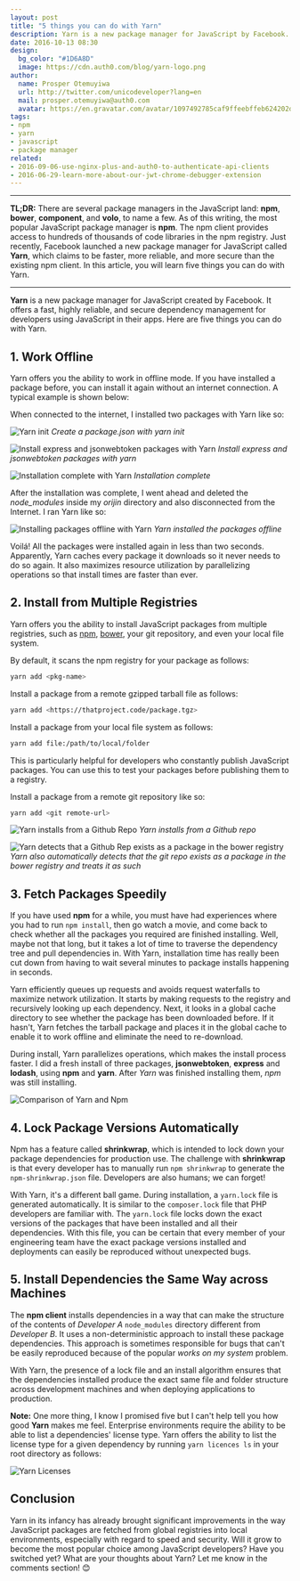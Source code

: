 ```yaml
---
layout: post
title: "5 things you can do with Yarn"
description: Yarn is a new package manager for JavaScript by Facebook. Learn how to use Yarn to increase your productivity.
date: 2016-10-13 08:30
design:
  bg_color: "#1D6A8D"
  image: https://cdn.auth0.com/blog/yarn-logo.png
author:
  name: Prosper Otemuyiwa
  url: http://twitter.com/unicodeveloper?lang=en
  mail: prosper.otemuyiwa@auth0.com
  avatar: https://en.gravatar.com/avatar/1097492785caf9ffeebffeb624202d8f?s=200
tags:
- npm
- yarn
- javascript
- package manager
related:
- 2016-09-06-use-nginx-plus-and-auth0-to-authenticate-api-clients
- 2016-06-29-learn-more-about-our-jwt-chrome-debugger-extension
---
```


---

**TL;DR:** There are several package managers in the JavaScript land: **npm**, **bower**, **component**, and **volo**, to name a few. As of this writing, the most popular JavaScript package manager is **npm**. The npm client provides access to hundreds of thousands of code libraries in the npm registry. Just recently, Facebook launched a new package manager for JavaScript called **Yarn**, which claims to be faster, more reliable, and more secure than the existing npm client. In this article, you will learn five things you can do with Yarn.

---

**Yarn** is a new package manager for JavaScript created by Facebook. It offers a fast, highly reliable, and secure dependency management for developers using JavaScript in their apps. Here are five things you can do with Yarn.

## 1. Work Offline

Yarn offers you the ability to work in offline mode. If you have installed a package before, you can install it again without an internet connection. A typical example is shown below:

When connected to the internet, I installed two packages with Yarn like so:

![Yarn init](https://cdn.auth0.com/blog/blog/yarn-int.png)
_Create a package.json with yarn init_

![Install express and jsonwebtoken packages with Yarn](https://cdn.auth0.com/blog/blog/yarn-add-packages.png)
_Install express and jsonwebtoken packages with yarn_

![Installation complete with Yarn](https://cdn.auth0.com/blog/blog/yarn-completed-install.png)
_Installation complete_

After the installation was complete, I went ahead and deleted the *node_modules* inside my *orijin* directory and also disconnected from the Internet. I ran Yarn like so:

![Installing packages offline with Yarn](https://cdn.auth0.com/blog/blog/yarn-install-offline.png)
_Yarn installed the packages offline_

Voilá! All the packages were installed again in less than two seconds. Apparently, Yarn caches every package it downloads so it never needs to do so again. It also maximizes resource utilization by parallelizing operations so that install times are faster than ever.

## 2. Install from Multiple Registries

Yarn offers you the ability to install JavaScript packages from multiple registries, such as [npm](https://www.npmjs.com/), [bower](https://bower.io/), your git repository, and even your local file system.

By default, it scans the npm registry for your package as follows:

```bash
yarn add <pkg-name>
```

Install a package from a remote gzipped tarball file as follows:

```bash
yarn add <https://thatproject.code/package.tgz>
```

Install a package from your local file system as follows:

```bash
yarn add file:/path/to/local/folder
```

This is particularly helpful for developers who constantly publish JavaScript packages. You can use this to test your packages before publishing them to a registry.

Install a package from a remote git repository like so:

```bash
yarn add <git remote-url>
```

![Yarn installs from a Github Repo](https://cdn.auth0.com/blog/blog/yarn-add-gitrepo.png)
_Yarn installs from a Github repo_

![Yarn detects that a Github Rep exists as a package in the bower registry](https://cdn.auth0.com/blog/blog/yarn-add-bowercomp.png)
_Yarn also automatically detects that the git repo exists as a package in the bower registry and treats it as such_

## 3. Fetch Packages Speedily

If you have used **npm** for a while, you must have had experiences where you had to run `npm install`, then go watch a movie, and come back to check whether all the packages you required are finished installing. Well, maybe not that long, but it takes a lot of time to traverse the dependency tree and pull dependencies in. With Yarn, installation time has really been cut down from having to wait several minutes to package installs happening in seconds.

Yarn efficiently queues up requests and avoids request waterfalls to maximize network utilization. It starts by making requests to the registry and recursively looking up each dependency. Next, it looks in a global cache directory to see whether the package has been downloaded before. If it hasn't, Yarn fetches the tarball package and places it in the global cache to enable it to work offline and eliminate the need to re-download.

During install, Yarn parallelizes operations, which makes the install process faster. I did a fresh install of three packages, **jsonwebtoken**, **express** and **lodash**, using **npm** and **yarn**. After *Yarn* was finished installing them, *npm* was still installing.

![Comparison of Yarn and Npm](https://cdn.auth0.com/blog/blog/yarn-npm-compare.png)

## 4. Lock Package Versions Automatically

Npm has a feature called **shrinkwrap**, which is intended to lock down your package dependencies for production use. The challenge with **shrinkwrap** is that every developer has to manually run `npm shrinkwrap` to generate the `npm-shrinkwrap.json` file. Developers are also humans; we can forget!

With Yarn, it's a different ball game. During installation, a `yarn.lock` file is generated automatically. It is similar to the `composer.lock` file that PHP developers are familiar with. The `yarn.lock` file locks down the exact versions of the packages that have been installed and all their dependencies. With this file, you can be certain that every member of your engineering team have the exact package versions installed and deployments can easily be reproduced without unexpected bugs.

## 5. Install Dependencies the Same Way across Machines

The **npm client** installs dependencies in a way that can make the structure of the contents of *Developer A* `node_modules` directory different from *Developer B*. It uses a non-deterministic approach to install these package dependencies. This approach is sometimes responsible for bugs that can't be easily reproduced because of the popular *works on my system* problem.

With Yarn, the presence of a lock file and an install algorithm ensures that the dependencies installed produce the exact same file and folder structure across development machines and when deploying applications to production.

**Note:** One more thing, I know I promised five but I can't help tell you how good **Yarn** makes me feel. Enterprise environments require the ability to be able to list a dependencies' license type. Yarn offers the ability to list the license type for a given dependency by running `yarn licences ls` in your root directory as follows:

![Yarn Licenses](https://cdn.auth0.com/blog/licenses.png)


## Conclusion

Yarn in its infancy has already brought significant improvements in the way JavaScript packages are fetched from global registries into local environments, especially with regard to speed and security. Will it grow to become the most popular choice among JavaScript developers? Have you switched yet? What are your thoughts about Yarn? Let me know in the comments section! 😊